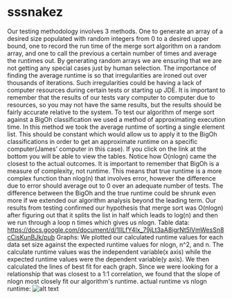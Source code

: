 ﻿# sssnakez
Our testing methodology involves 3 methods. One to generate an array of a desired size populated with random integers from 0 to a desired upper bound, one to record the run time of the merge sort algorithm on a random array, and one to call the previous a certain number of times and average the runtimes out. By generating random arrays we are ensuring that we are not getting any special cases just by human selection. The importance of finding the average runtime is so that irregularities are ironed out over thousands of iterations. Such irregularities could be having a lack of computer resources during certain tests or starting up JDE. It is important to remember that the results of our tests vary computer to computer due to resources, so you may not have the same results, but the results should be fairly accurate relative to the system.
To test our algorithm of merge sort against a BigOh classification we used a method of approximating execution time. In this method we took the average runtime of sorting a single element list. This should be constant which would allow us to apply it to the BigOh classifications in order to get an approximate runtime on a specific computer(James’ computer in this case). If you click on the link at the bottom you will be able to view the tables. Notice how O(nlogn) came the closest to the actual outcomes. It is important to remember that BigOh is a measure of complexity, not runtime. This means that true runtime is a more complex function than nlog(n) that involves error, however the difference due to error should average out to 0 over an adequate number of tests. The difference between the BigOh and the true runtime could be shrunk even more if we extended our algorithm analysis beyond the leading term. Our results from testing confirmed our hypothesis that merge sort was O(nlogn) after figuring out that it splits the list in half which leads to log(n) and then we run through a loop n times which gives us nlogn.
Table data:
https://docs.google.com/document/d/1lILfY4lx_79jLt3aA8igrNt5lVmWesSn8cCisKunBJk/pub
Graphs:
We plotted our calculated runtime values for each data set size against the expected runtime values for nlogn, n^2, and n. The calculate runtime values was the independent variable(x axis) while the expected runtime values were the dependent variable(y axis). We then calculated the lines of best fit for each graph. Since we were looking for a relationship that was closest to a 1:1 correlation, we found that the slope of nlogn most closely fit our algorithm's runtime.
actual runtime vs nlogn runtime:
![alt text](http://i66.tinypic.com/2a9dzz9.png "actual vs nlogn")
